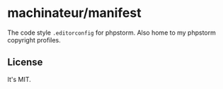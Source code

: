 # machinateur/manifest

The code style `.editorconfig` for phpstorm. Also home to my phpstorm copyright profiles.

## License

It's MIT.
